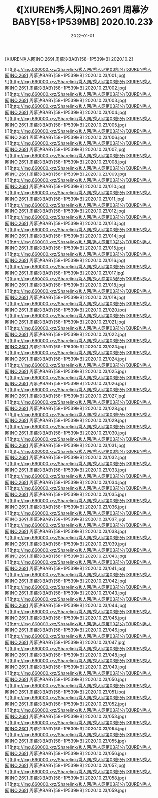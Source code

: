 ﻿---
layout: post
title:  《[XIUREN秀人网]NO.2691 周慕汐BABY[58+1P539MB] 2020.10.23》
date:   2022-01-01
img: http://img.660000.xyz/Sharelink/秀人网/秀人网第03部分/[XIUREN秀人网]NO.2691 周慕汐BABY[58+1P539MB] 2020.10.23/000.jpg
categories: [美女, 清纯, 唯美]
---

[XIUREN秀人网]NO.2691 周慕汐BABY[58+1P539MB] 2020.10.23

 ![](http://img.660000.xyz/Sharelink/秀人网/秀人网第03部分/[XIUREN秀人网]NO.2691 周慕汐BABY[58+1P539MB] 2020.10.23/001.jpg) <br>![](http://img.660000.xyz/Sharelink/秀人网/秀人网第03部分/[XIUREN秀人网]NO.2691 周慕汐BABY[58+1P539MB] 2020.10.23/002.jpg) <br>![](http://img.660000.xyz/Sharelink/秀人网/秀人网第03部分/[XIUREN秀人网]NO.2691 周慕汐BABY[58+1P539MB] 2020.10.23/003.jpg) <br>![](http://img.660000.xyz/Sharelink/秀人网/秀人网第03部分/[XIUREN秀人网]NO.2691 周慕汐BABY[58+1P539MB] 2020.10.23/004.jpg) <br>![](http://img.660000.xyz/Sharelink/秀人网/秀人网第03部分/[XIUREN秀人网]NO.2691 周慕汐BABY[58+1P539MB] 2020.10.23/005.jpg) <br>![](http://img.660000.xyz/Sharelink/秀人网/秀人网第03部分/[XIUREN秀人网]NO.2691 周慕汐BABY[58+1P539MB] 2020.10.23/006.jpg) <br>![](http://img.660000.xyz/Sharelink/秀人网/秀人网第03部分/[XIUREN秀人网]NO.2691 周慕汐BABY[58+1P539MB] 2020.10.23/007.jpg) <br>![](http://img.660000.xyz/Sharelink/秀人网/秀人网第03部分/[XIUREN秀人网]NO.2691 周慕汐BABY[58+1P539MB] 2020.10.23/008.jpg) <br>![](http://img.660000.xyz/Sharelink/秀人网/秀人网第03部分/[XIUREN秀人网]NO.2691 周慕汐BABY[58+1P539MB] 2020.10.23/009.jpg) <br>![](http://img.660000.xyz/Sharelink/秀人网/秀人网第03部分/[XIUREN秀人网]NO.2691 周慕汐BABY[58+1P539MB] 2020.10.23/010.jpg) <br>![](http://img.660000.xyz/Sharelink/秀人网/秀人网第03部分/[XIUREN秀人网]NO.2691 周慕汐BABY[58+1P539MB] 2020.10.23/011.jpg) <br>![](http://img.660000.xyz/Sharelink/秀人网/秀人网第03部分/[XIUREN秀人网]NO.2691 周慕汐BABY[58+1P539MB] 2020.10.23/012.jpg) <br>![](http://img.660000.xyz/Sharelink/秀人网/秀人网第03部分/[XIUREN秀人网]NO.2691 周慕汐BABY[58+1P539MB] 2020.10.23/013.jpg) <br>![](http://img.660000.xyz/Sharelink/秀人网/秀人网第03部分/[XIUREN秀人网]NO.2691 周慕汐BABY[58+1P539MB] 2020.10.23/014.jpg) <br>![](http://img.660000.xyz/Sharelink/秀人网/秀人网第03部分/[XIUREN秀人网]NO.2691 周慕汐BABY[58+1P539MB] 2020.10.23/015.jpg) <br>![](http://img.660000.xyz/Sharelink/秀人网/秀人网第03部分/[XIUREN秀人网]NO.2691 周慕汐BABY[58+1P539MB] 2020.10.23/016.jpg) <br>![](http://img.660000.xyz/Sharelink/秀人网/秀人网第03部分/[XIUREN秀人网]NO.2691 周慕汐BABY[58+1P539MB] 2020.10.23/017.jpg) <br>![](http://img.660000.xyz/Sharelink/秀人网/秀人网第03部分/[XIUREN秀人网]NO.2691 周慕汐BABY[58+1P539MB] 2020.10.23/018.jpg) <br>![](http://img.660000.xyz/Sharelink/秀人网/秀人网第03部分/[XIUREN秀人网]NO.2691 周慕汐BABY[58+1P539MB] 2020.10.23/019.jpg) <br>![](http://img.660000.xyz/Sharelink/秀人网/秀人网第03部分/[XIUREN秀人网]NO.2691 周慕汐BABY[58+1P539MB] 2020.10.23/020.jpg) <br>![](http://img.660000.xyz/Sharelink/秀人网/秀人网第03部分/[XIUREN秀人网]NO.2691 周慕汐BABY[58+1P539MB] 2020.10.23/021.jpg) <br>![](http://img.660000.xyz/Sharelink/秀人网/秀人网第03部分/[XIUREN秀人网]NO.2691 周慕汐BABY[58+1P539MB] 2020.10.23/022.jpg) <br>![](http://img.660000.xyz/Sharelink/秀人网/秀人网第03部分/[XIUREN秀人网]NO.2691 周慕汐BABY[58+1P539MB] 2020.10.23/023.jpg) <br>![](http://img.660000.xyz/Sharelink/秀人网/秀人网第03部分/[XIUREN秀人网]NO.2691 周慕汐BABY[58+1P539MB] 2020.10.23/024.jpg) <br>![](http://img.660000.xyz/Sharelink/秀人网/秀人网第03部分/[XIUREN秀人网]NO.2691 周慕汐BABY[58+1P539MB] 2020.10.23/025.jpg) <br>![](http://img.660000.xyz/Sharelink/秀人网/秀人网第03部分/[XIUREN秀人网]NO.2691 周慕汐BABY[58+1P539MB] 2020.10.23/026.jpg) <br>![](http://img.660000.xyz/Sharelink/秀人网/秀人网第03部分/[XIUREN秀人网]NO.2691 周慕汐BABY[58+1P539MB] 2020.10.23/027.jpg) <br>![](http://img.660000.xyz/Sharelink/秀人网/秀人网第03部分/[XIUREN秀人网]NO.2691 周慕汐BABY[58+1P539MB] 2020.10.23/028.jpg) <br>![](http://img.660000.xyz/Sharelink/秀人网/秀人网第03部分/[XIUREN秀人网]NO.2691 周慕汐BABY[58+1P539MB] 2020.10.23/029.jpg) <br>![](http://img.660000.xyz/Sharelink/秀人网/秀人网第03部分/[XIUREN秀人网]NO.2691 周慕汐BABY[58+1P539MB] 2020.10.23/030.jpg) <br>![](http://img.660000.xyz/Sharelink/秀人网/秀人网第03部分/[XIUREN秀人网]NO.2691 周慕汐BABY[58+1P539MB] 2020.10.23/031.jpg) <br>![](http://img.660000.xyz/Sharelink/秀人网/秀人网第03部分/[XIUREN秀人网]NO.2691 周慕汐BABY[58+1P539MB] 2020.10.23/032.jpg) <br>![](http://img.660000.xyz/Sharelink/秀人网/秀人网第03部分/[XIUREN秀人网]NO.2691 周慕汐BABY[58+1P539MB] 2020.10.23/033.jpg) <br>![](http://img.660000.xyz/Sharelink/秀人网/秀人网第03部分/[XIUREN秀人网]NO.2691 周慕汐BABY[58+1P539MB] 2020.10.23/034.jpg) <br>![](http://img.660000.xyz/Sharelink/秀人网/秀人网第03部分/[XIUREN秀人网]NO.2691 周慕汐BABY[58+1P539MB] 2020.10.23/035.jpg) <br>![](http://img.660000.xyz/Sharelink/秀人网/秀人网第03部分/[XIUREN秀人网]NO.2691 周慕汐BABY[58+1P539MB] 2020.10.23/036.jpg) <br>![](http://img.660000.xyz/Sharelink/秀人网/秀人网第03部分/[XIUREN秀人网]NO.2691 周慕汐BABY[58+1P539MB] 2020.10.23/037.jpg) <br>![](http://img.660000.xyz/Sharelink/秀人网/秀人网第03部分/[XIUREN秀人网]NO.2691 周慕汐BABY[58+1P539MB] 2020.10.23/038.jpg) <br>![](http://img.660000.xyz/Sharelink/秀人网/秀人网第03部分/[XIUREN秀人网]NO.2691 周慕汐BABY[58+1P539MB] 2020.10.23/039.jpg) <br>![](http://img.660000.xyz/Sharelink/秀人网/秀人网第03部分/[XIUREN秀人网]NO.2691 周慕汐BABY[58+1P539MB] 2020.10.23/040.jpg) <br>![](http://img.660000.xyz/Sharelink/秀人网/秀人网第03部分/[XIUREN秀人网]NO.2691 周慕汐BABY[58+1P539MB] 2020.10.23/041.jpg) <br>![](http://img.660000.xyz/Sharelink/秀人网/秀人网第03部分/[XIUREN秀人网]NO.2691 周慕汐BABY[58+1P539MB] 2020.10.23/042.jpg) <br>![](http://img.660000.xyz/Sharelink/秀人网/秀人网第03部分/[XIUREN秀人网]NO.2691 周慕汐BABY[58+1P539MB] 2020.10.23/043.jpg) <br>![](http://img.660000.xyz/Sharelink/秀人网/秀人网第03部分/[XIUREN秀人网]NO.2691 周慕汐BABY[58+1P539MB] 2020.10.23/044.jpg) <br>![](http://img.660000.xyz/Sharelink/秀人网/秀人网第03部分/[XIUREN秀人网]NO.2691 周慕汐BABY[58+1P539MB] 2020.10.23/045.jpg) <br>![](http://img.660000.xyz/Sharelink/秀人网/秀人网第03部分/[XIUREN秀人网]NO.2691 周慕汐BABY[58+1P539MB] 2020.10.23/046.jpg) <br>![](http://img.660000.xyz/Sharelink/秀人网/秀人网第03部分/[XIUREN秀人网]NO.2691 周慕汐BABY[58+1P539MB] 2020.10.23/047.jpg) <br>![](http://img.660000.xyz/Sharelink/秀人网/秀人网第03部分/[XIUREN秀人网]NO.2691 周慕汐BABY[58+1P539MB] 2020.10.23/048.jpg) <br>![](http://img.660000.xyz/Sharelink/秀人网/秀人网第03部分/[XIUREN秀人网]NO.2691 周慕汐BABY[58+1P539MB] 2020.10.23/049.jpg) <br>![](http://img.660000.xyz/Sharelink/秀人网/秀人网第03部分/[XIUREN秀人网]NO.2691 周慕汐BABY[58+1P539MB] 2020.10.23/050.jpg) <br>![](http://img.660000.xyz/Sharelink/秀人网/秀人网第03部分/[XIUREN秀人网]NO.2691 周慕汐BABY[58+1P539MB] 2020.10.23/051.jpg) <br>![](http://img.660000.xyz/Sharelink/秀人网/秀人网第03部分/[XIUREN秀人网]NO.2691 周慕汐BABY[58+1P539MB] 2020.10.23/052.jpg) <br>![](http://img.660000.xyz/Sharelink/秀人网/秀人网第03部分/[XIUREN秀人网]NO.2691 周慕汐BABY[58+1P539MB] 2020.10.23/053.jpg) <br>![](http://img.660000.xyz/Sharelink/秀人网/秀人网第03部分/[XIUREN秀人网]NO.2691 周慕汐BABY[58+1P539MB] 2020.10.23/054.jpg) <br>![](http://img.660000.xyz/Sharelink/秀人网/秀人网第03部分/[XIUREN秀人网]NO.2691 周慕汐BABY[58+1P539MB] 2020.10.23/055.jpg) <br>![](http://img.660000.xyz/Sharelink/秀人网/秀人网第03部分/[XIUREN秀人网]NO.2691 周慕汐BABY[58+1P539MB] 2020.10.23/056.jpg) <br>![](http://img.660000.xyz/Sharelink/秀人网/秀人网第03部分/[XIUREN秀人网]NO.2691 周慕汐BABY[58+1P539MB] 2020.10.23/057.jpg) <br>![](http://img.660000.xyz/Sharelink/秀人网/秀人网第03部分/[XIUREN秀人网]NO.2691 周慕汐BABY[58+1P539MB] 2020.10.23/058.jpg) <br>![](http://img.660000.xyz/Sharelink/秀人网/秀人网第03部分/[XIUREN秀人网]NO.2691 周慕汐BABY[58+1P539MB] 2020.10.23/059.jpg) <br>